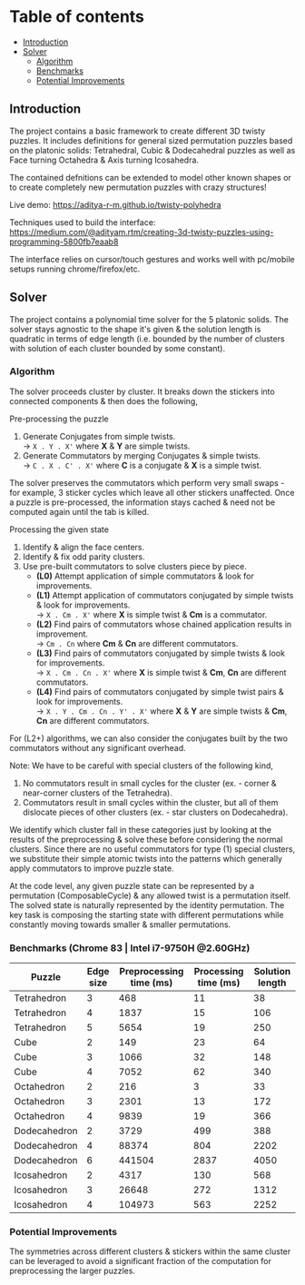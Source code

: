 # Table of contents
* [Introduction](#introduction)
* [Solver](#solver)
    * [Algorithm](#algorithm)
    * [Benchmarks](#benchmarks)
    * [Potential Improvements](#improvements)


## Introduction <a name="introduction"></a>

The project contains a basic framework to create different 3D twisty puzzles. It includes definitions for general sized permutation puzzles based on the platonic solids: Tetrahedral, Cubic & Dodecahedral puzzles as well as Face turning Octahedra & Axis turning Icosahedra.

The contained defnitions can be extended to model other known shapes or to create completely new permutation puzzles with crazy structures!

Live demo:
https://aditya-r-m.github.io/twisty-polyhedra

Techniques used to build the interface:
https://medium.com/@adityam.rtm/creating-3d-twisty-puzzles-using-programming-5800fb7eaab8

The interface relies on cursor/touch gestures and works well with pc/mobile setups running chrome/firefox/etc.

## Solver <a name="solver"></a>

The project contains a polynomial time solver for the 5 platonic solids. The solver stays agnostic to the shape it's given & the solution length is quadratic in terms of edge length (i.e. bounded by the number of clusters with solution of each cluster bounded by some constant).

### Algorithm <a name="algorithm"></a>

The solver proceeds cluster by cluster. It breaks down the stickers into connected components & then does the following,

Pre-processing the puzzle
1. Generate Conjugates from simple twists.  
-> `X . Y . X'` where **X** & **Y** are simple twists.
2. Generate Commutators by merging Conjugates & simple twists.  
-> `C . X . C' . X'` where **C** is a conjugate & **X** is a simple twist.

The solver preserves the commutators which perform very small swaps - for example, 3 sticker cycles which leave all other stickers unaffected.
Once a puzzle is pre-processed, the information stays cached & need not be computed again until the tab is killed.

Processing the given state
1. Identify & align the face centers.
2. Identify & fix odd parity clusters.
3. Use pre-built commutators to solve clusters piece by piece.
    * **(L0)** Attempt application of simple commutators & look for improvements.
    * **(L1)** Attempt application of commutators conjugated by simple twists & look for improvements.  
    -> `X . Cm . X'` where **X** is simple twist & **Cm** is a commutator.
    * **(L2)** Find pairs of commutators whose chained application results in improvement.  
    -> `Cm . Cn` where **Cm** & **Cn** are different commutators.
    * **(L3)** Find pairs of commutators conjugated by simple twists & look for improvements.  
    -> `X . Cm . Cn . X'` where **X** is simple twist & **Cm**, **Cn** are different commutators.
    * **(L4)** Find pairs of commutators conjugated by simple twist pairs & look for improvements.  
    -> `X . Y . Cm . Cn . Y' . X'` where **X** & **Y** are simple twists & **Cm**, **Cn** are different commutators.

For (L2+) algorithms, we can also consider the conjugates built by the two commutators without any significant overhead.

Note: We have to be careful with special clusters of the following kind,
1. No commutators result in small cycles for the cluster (ex. - corner & near-corner clusters of the Tetrahedra).
2. Commutators result in small cycles within the cluster, but all of them dislocate pieces of other clusters (ex. - star clusters on Dodecahedra).

We identify which cluster fall in these categories just by looking at the results of the preprocessing & solve these before considering the normal clusters. Since there are no useful commutators for type (1) special clusters, we substitute their simple atomic twists into the patterns which generally apply commutators to improve puzzle state.

At the code level, any given puzzle state can be represented by a permutation (ComposableCycle) & any allowed twist is a permutation itself.
The solved state is naturally represented by the identity permutation.
The key task is composing the starting state with different permutations while constantly moving towards smaller & smaller permutations.

### Benchmarks (Chrome 83 | Intel i7-9750H @2.60GHz) <a name="benchmarks"></a>

Puzzle        | Edge size | Preprocessing time (ms) | Processing time (ms) | Solution length
--------------|-----------|-------------------------|----------------------|------------------
Tetrahedron   | 3         | 468                     | 11                   | 38
Tetrahedron   | 4         | 1837                    | 15                   | 106
Tetrahedron   | 5         | 5654                    | 19                   | 250
Cube          | 2         | 149                     | 23                   | 64
Cube          | 3         | 1066                    | 32                   | 148
Cube          | 4         | 7052                    | 62                   | 340
Octahedron    | 2         | 216                     | 3                    | 33
Octahedron    | 3         | 2301                    | 13                   | 172
Octahedron    | 4         | 9839                    | 19                   | 366
Dodecahedron  | 2         | 3729                    | 499                  | 388
Dodecahedron  | 4         | 88374                   | 804                  | 2202
Dodecahedron  | 6         | 441504                  | 2837                 | 4050
Icosahedron   | 2         | 4317                    | 130                  | 568
Icosahedron   | 3         | 26648                   | 272                  | 1312
Icosahedron   | 4         | 104973                  | 563                  | 2252

### Potential Improvements <a name="improvements"></a>

The symmetries across different clusters & stickers within the same cluster can be leveraged to avoid a significant fraction of the computation for preprocessing the larger puzzles.
